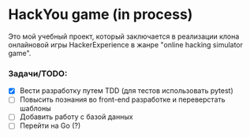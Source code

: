 # HackYou game (in process)

Это мой учебный проект, который заключается в реализации клона онлайновой игры HackerExperience в жанре "online hacking simulator game".

### Задачи/TODO:
- [x] Вести разработку путем TDD (для тестов использовать pytest)
- [ ] Повысить познания во front-end разработке и переверстать шаблоны
- [ ] Добавить работу с базой данных
- [ ] Перейти на Go (?)
